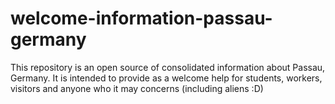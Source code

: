 # welcome-information-passau-germany
This repository is an open source of consolidated information about Passau, Germany. It is intended to provide as a welcome help for students, workers, visitors and anyone who it may concerns (including aliens :D)
